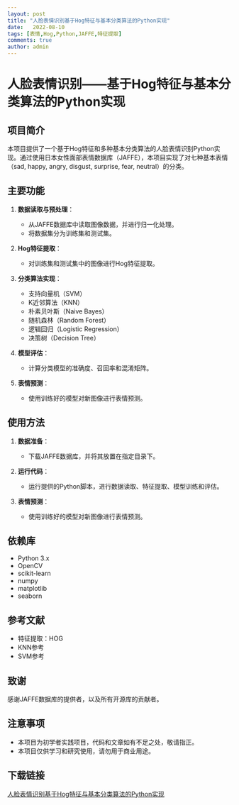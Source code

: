 ```yaml
---
layout: post
title: "人脸表情识别基于Hog特征与基本分类算法的Python实现"
date:   2022-08-10
tags: [表情,Hog,Python,JAFFE,特征提取]
comments: true
author: admin
---
```

# 人脸表情识别——基于Hog特征与基本分类算法的Python实现

## 项目简介

本项目提供了一个基于Hog特征和多种基本分类算法的人脸表情识别Python实现。通过使用日本女性面部表情数据库（JAFFE），本项目实现了对七种基本表情（sad, happy, angry, disgust, surprise, fear, neutral）的分类。

## 主要功能

1. **数据读取与预处理**：
   - 从JAFFE数据库中读取图像数据，并进行归一化处理。
   - 将数据集分为训练集和测试集。

2. **Hog特征提取**：
   - 对训练集和测试集中的图像进行Hog特征提取。

3. **分类算法实现**：
   - 支持向量机（SVM）
   - K近邻算法（KNN）
   - 朴素贝叶斯（Naive Bayes）
   - 随机森林（Random Forest）
   - 逻辑回归（Logistic Regression）
   - 决策树（Decision Tree）

4. **模型评估**：
   - 计算分类模型的准确度、召回率和混淆矩阵。

5. **表情预测**：
   - 使用训练好的模型对新图像进行表情预测。

## 使用方法

1. **数据准备**：
   - 下载JAFFE数据库，并将其放置在指定目录下。

2. **运行代码**：
   - 运行提供的Python脚本，进行数据读取、特征提取、模型训练和评估。

3. **表情预测**：
   - 使用训练好的模型对新图像进行表情预测。

## 依赖库

- Python 3.x
- OpenCV
- scikit-learn
- numpy
- matplotlib
- seaborn

## 参考文献

- 特征提取：HOG
- KNN参考
- SVM参考

## 致谢

感谢JAFFE数据库的提供者，以及所有开源库的贡献者。

## 注意事项

- 本项目为初学者实践项目，代码和文章如有不足之处，敬请指正。
- 本项目仅供学习和研究使用，请勿用于商业用途。

## 下载链接

[人脸表情识别基于Hog特征与基本分类算法的Python实现](https://pan.quark.cn/s/4cc6b940f02d)